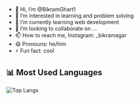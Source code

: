 - 👋 Hi, I’m @BikramGhart1
- 👀 I’m interested in learning and problem solving
- 🌱 I’m currently learning web development 
- 💞️ I’m looking to collaborate on ...
- 📫 How to reach me, Instagram: _bikramagar
- 😄 Pronouns: he/him
- ⚡ Fun fact: cool

## 📊 Most Used Languages
![Top Langs](https://github-readme-stats.vercel.app/api/top-langs/?username=BikramGhart1&layout=compact&theme=radical)

<!--![GitHub Stats](https://github-readme-stats.vercel.app/api?username=BikramGhart1&show_icons=true&theme=radical)
--->

<!---
BikramGhart1/BikramGhart1 is a ✨ special ✨ repository because its `README.md` (this file) appears on your GitHub profile.
You can click the Preview link to take a look at your changes.
--->
